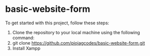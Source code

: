# basic-website-form
To get started with this project, follow these steps:

1. Clone the repository to your local machine using the following command:
2. git clone https://github.com/piojagcodes/basic-website-form.git
3. Install Xampp
